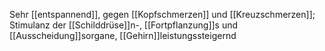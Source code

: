 Sehr [[entspannend]], gegen [[Kopfschmerzen]] und [[Kreuzschmerzen]]; Stimulanz der [[Schilddrüse]]n-, [[Fortpflanzung]]s und [[Ausscheidung]]sorgane, [[Gehirn]]leistungssteigernd